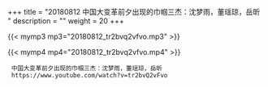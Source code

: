 +++
title = "20180812  中国大变革前夕出现的巾帼三杰：沈梦雨，董瑶琼，岳昕 "
description = ""
weight = 20
+++

{{< mymp3 mp3="20180812_tr2bvq2vfvo.mp3" >}}

{{< mymp4 mp4="20180812_tr2bvq2vfvo.mp4" >}}

     
     中国大变革前夕出现的巾帼三杰：沈梦雨，董瑶琼，岳昕 
     https://www.youtube.com/watch?v=tr2bvQ2vFvo 
